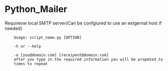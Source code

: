 # Python_Mailer
Requiresw local SMTP server(Can be confgiured to use an extgernal host if needed)

        Usage: script_name.py [OPTION]

        -h or --help

        -e [you@domain.com] [receipent@domain.com]
        after you type in the required information you will be propmted to
        times to repeat
